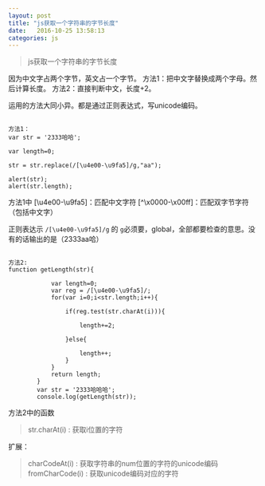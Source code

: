 ```yaml
---
layout: post
title: "js获取一个字符串的字节长度"
date:   2016-10-25 13:58:13
categories: js
---
```



>js获取一个字符串的字节长度

因为中文字占两个字节，英文占一个字节。
方法1：把中文字替换成两个字母。然后计算长度。
方法2：直接判断中文，长度+2。

运用的方法大同小异。都是通过正则表达式，写unicode编码。


```

方法1：
var str = '2333哈哈';

var length=0;

str = str.replace(/[\u4e00-\u9fa5]/g,"aa");

alert(str);
alert(str.length);

```

方法1中
 [\u4e00-\u9fa5]：匹配中文字符
 [^\x0000-\x00ff]：匹配双字节字符（包括中文字）

正则表达示 `/[\u4e00-\u9fa5]/g` 的 `g`必须要，global，全部都要检查的意思。没有的话输出的是（2333aa哈）

```

方法2:
function getLength(str){

			var length=0;
			var reg = /[\u4e00-\u9fa5]/;
			for(var i=0;i<str.length;i++){

				if(reg.test(str.charAt(i))){

					length+=2;

				}else{

					length++;
				}
			}
			return length;
		}
		var str = '2333哈哈哈';
		console.log(getLength(str));
```

方法2中的函数
>str.charAt(i) : 获取i位置的字符


扩展：
>charCodeAt(i) : 获取字符串的num位置的字符的unicode编码　
fromCharCode(i) : 获取unicode编码对应的字符
